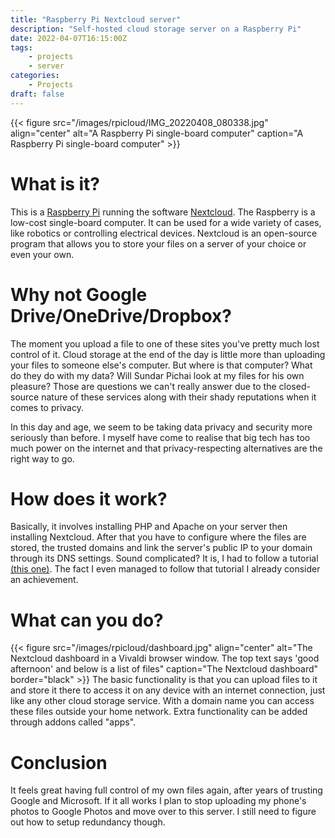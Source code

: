 ```yaml
---
title: "Raspberry Pi Nextcloud server"
description: "Self-hosted cloud storage server on a Raspberry Pi"
date: 2022-04-07T16:15:00Z
tags: 
    - projects
    - server
categories:
    - Projects
draft: false
---
```

{{< figure src="/images/rpicloud/IMG_20220408_080338.jpg" align="center" alt="A Raspberry Pi single-board computer" caption="A Raspberry Pi single-board computer" >}}

# What is it?
This is a [Raspberry Pi](https://www.raspberrypi.org) running the software [Nextcloud](https://nextcloud.com). The Raspberry is a low-cost single-board computer. It can be used for a wide variety of cases, like robotics or controlling electrical devices. Nextcloud is an open-source program that allows you to store your files on a server of your choice or even your own.

# Why not Google Drive/OneDrive/Dropbox?
The moment you upload a file to one of these sites you've pretty much lost control of it. Cloud storage at the end of the day is little more than uploading your files to someone else's computer. But where is that computer? What do they do with my data? Will Sundar Pichai look at my files for his own pleasure? Those are questions we can't really answer due to the closed-source nature of these services along with their shady reputations when it comes to privacy.

In this day and age, we seem to be taking data privacy and security more seriously than before. I myself have come to realise that big tech has too much power on the internet and that privacy-respecting alternatives are the right way to go.

# How does it work?
Basically, it involves installing PHP and Apache on your server then installing Nextcloud. After that you have to configure where the files are stored, the trusted domains and link the server's public IP to your domain through its DNS settings. Sound complicated? It is, I had to follow a tutorial [(this one)](https://pimylifeup.com/raspberry-pi-nextcloud-server/). The fact I even managed to follow that tutorial I already consider an achievement.

# What can you do?
{{< figure src="/images/rpicloud/dashboard.jpg" align="center" alt="The Nextcloud dashboard in a Vivaldi browser window. The top text says 'good afternoon' and below is a list of files" caption="The Nextcloud dashboard" border="black" >}}
The basic functionality is that you can upload files to it and store it there to access it on any device with an internet connection, just like any other cloud storage service. With a domain name you can access these files outside your home network. Extra functionality can be added through addons called "apps".

# Conclusion
It feels great having full control of my own files again, after years of trusting Google and Microsoft. If it all works I plan to stop uploading my phone's photos to Google Photos and move over to this server. I still need to figure out how to setup redundancy though.